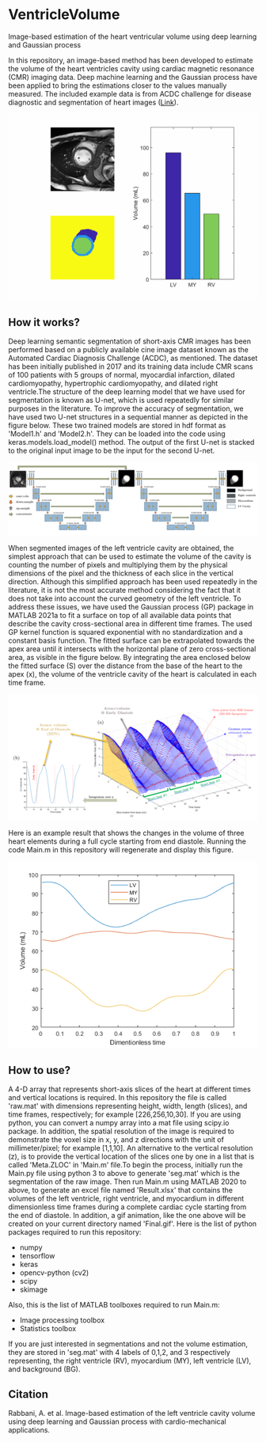 # VentricleVolume
Image-based estimation of the heart ventricular volume using deep learning and Gaussian process

In this repository, an image-based method has been developed to estimate the volume of the heart ventricles cavity using cardiac magnetic resonance (CMR) imaging data. Deep machine learning and the Gaussian process have been applied to bring the estimations closer to the values manually measured. The included example data is from ACDC challenge for disease diagnostic and segmentation of heart images ([Link](https://acdc.creatis.insa-lyon.fr/)). 

![](Final.gif)

## How it works?
Deep learning semantic segmentation of short-axis CMR images has been performed based on a publicly available cine image dataset known as the Automated Cardiac Diagnosis Challenge (ACDC), as mentioned. The dataset has been initially published in 2017 and its training data include CMR scans of 100 patients with 5 groups of normal, myocardial infarction, dilated cardiomyopathy, hypertrophic cardiomyopathy, and dilated right ventricle.The structure of the deep learning model that we have used for segmentation is known as U-net, which is used repeatedly for similar purposes in the literature. To improve the accuracy of segmentation, we have used two U-net structures in a sequential manner as depicted in the figure below. These two trained models are stored in hdf format as 'Model1.h' and 'Model2.h'. They can be loaded into the code using keras.models.load_model() method. The output of the first U-net is stacked to the original input image to be the input for the second U-net.  

![](Images/1.PNG)

When segmented images of the left ventricle cavity are obtained, the simplest approach that can be used to estimate the volume of the cavity is counting the number of pixels and multiplying them by the physical dimensions of the pixel and the thickness of each slice in the vertical direction. Although this simplified approach has been used repeatedly in the literature, it is not the most accurate method considering the fact that it does not take into account the curved geometry of the left ventricle. To address these issues, we have used the Gaussian process (GP) package in MATLAB 2021a to fit a surface on top of all available data points that describe the cavity cross-sectional area in different time frames. The used GP kernel function is squared exponential with no standardization and a constant basis function. The fitted surface can be extrapolated towards the apex area until it intersects with the horizontal plane of zero cross-sectional area, as visible in the figure below. By integrating the area enclosed below the fitted surface (S) over the distance from the base of the heart to the apex (x), the volume of the ventricle cavity of the heart is calculated in each time frame.

![](Images/2.PNG)

Here is an example result that shows the changes in the volume of three heart elements during a full cycle starting from end diastole. Running the code Main.m in this repository will regenerate and display this figure. 

![](Images/3.PNG)

## How to use?
A 4-D array that represents short-axis slices of the heart at different times and vertical locations is required. In this repository the file is called 'raw.mat' with dimensions representing height, width, length (slices), and time frames, respectively; for example [226,256,10,30]. If you are using python, you can convert a numpy array into a mat file using scipy.io package. In addition, the spatial resolution of the image is required to demonstrate the voxel size in x, y, and z directions with the unit of millimeter/pixel; for example [1,1,10]. An alternative to the vertical resolution (z), is to provide the vertical location of the slices one by one in a list that is called 'Meta.ZLOC' in 'Main.m' file.To begin the process, initially run the Main.py file using python 3 to above to generate 'seg.mat' which is the segmentation of the raw image. Then run Main.m using MATLAB 2020 to above, to generate an excel file named 'Result.xlsx' that contains the volumes of the left ventricle, right ventricle, and myocardium in different dimensionless time frames during a complete cardiac cycle starting from the end of diastole. In addition, a gif animation, like the one above will be created on your current directory named 'Final.gif'. Here is the list of python packages required to run this repository:
* numpy 
* tensorflow
* keras
* opencv-python (cv2)
* scipy
* skimage

Also, this is the list of MATLAB toolboxes required to run Main.m:
* Image processing toolbox
* Statistics toolbox

If you are just interested in segmentations and not the volume estimation, they are stored in 'seg.mat' with 4 labels of 0,1,2, and 3 respectively representing, the right ventricle (RV), myocardium (MY), left ventricle (LV), and background (BG).  

## Citation
Rabbani, A. et al. Image-based estimation of the left ventricle cavity volume using deep learning and Gaussian process with cardio-mechanical applications. 

